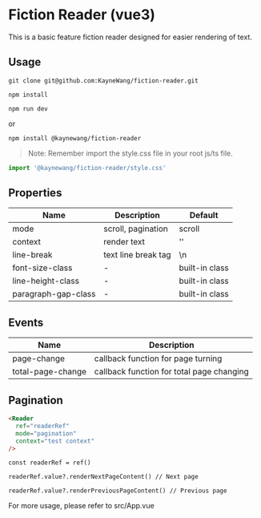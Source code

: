 # Fiction Reader (vue3)

This is a basic feature fiction reader designed for easier rendering of text.

## Usage

```shell
git clone git@github.com:KayneWang/fiction-reader.git

npm install

npm run dev
```

or

```shell
npm install @kaynewang/fiction-reader
```

> Note: Remember import the style.css file in your root js/ts file.

```ts
import '@kaynewang/fiction-reader/style.css'
```

## Properties

| Name                | Description         | Default        |
|---------------------|---------------------|----------------|
| mode                | scroll, pagination  | scroll         |
| context             | render text         | ''             |
| line-break          | text line break tag | \n             |
| font-size-class     | -                   | built-in class |
| line-height-class   | -                   | built-in class |
| paragraph-gap-class | -                   | built-in class |

## Events

| Name              | Description                               |
|-------------------|-------------------------------------------|
| page-change       | callback function for page turning        |
| total-page-change | callback function for total page changing |

## Pagination

```html
<Reader
  ref="readerRef"
  mode="pagination"
  context="test context"
/>
```

```vue
const readerRef = ref()

readerRef.value?.renderNextPageContent() // Next page

readerRef.value?.renderPreviousPageContent() // Previous page
```

For more usage, please refer to src/App.vue
